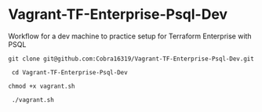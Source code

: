 # Vagrant-TF-Enterprise-Psql-Dev
Workflow for a dev machine to practice setup for Terraform Enterprise with PSQL


``
git clone git@github.com:Cobra16319/Vagrant-TF-Enterprise-Psql-Dev.git 
``

`` 
cd Vagrant-TF-Enterprise-Psql-Dev 
`` 


``
chmod +x vagrant.sh
``

`` 
./vagrant.sh
``
